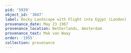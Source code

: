 ```yaml
---
pid: '5939'
object_id: '3847'
label: Rocky Landscape with Flight into Egypt (London)
provenance_date: May 23 1967
provenance_location: Netherlands, Amsterdam
provenance_text: Mak van Waay
order: '1955'
collection: provenance
---
```

